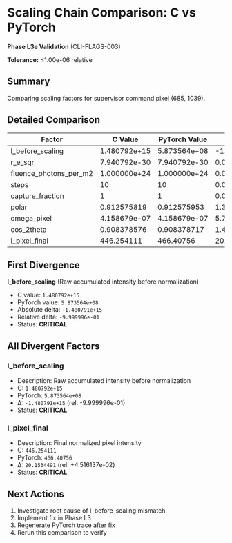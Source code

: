 # Scaling Chain Comparison: C vs PyTorch

**Phase L3e Validation** (CLI-FLAGS-003)

**Tolerance:** ≤1.00e-06 relative

## Summary

Comparing scaling factors for supervisor command pixel (685, 1039).

## Detailed Comparison

| Factor | C Value | PyTorch Value | Δ (abs) | Δ (rel) | Status |
|--------|---------|---------------|---------|---------|--------|
| I_before_scaling | 1.480792e+15 | 5.873564e+08 | -1.480791e+15 | -9.999996e-01 | CRITICAL |
| r_e_sqr | 7.940792e-30 | 7.940792e-30 | 0.000000e+00 | +0.000000e+00 | PASS |
| fluence_photons_per_m2 | 1.000000e+24 | 1.000000e+24 | 0.000000e+00 | +0.000000e+00 | PASS |
| steps | 10 | 10 | 0.000000e+00 | +0.000000e+00 | PASS |
| capture_fraction | 1 | 1 | 0.000000e+00 | +0.000000e+00 | PASS |
| polar | 0.912575819 | 0.912575953 | 1.343606e-07 | +1.472322e-07 | PASS |
| omega_pixel | 4.158679e-07 | 4.158679e-07 | 5.789501e-14 | +1.392149e-07 | PASS |
| cos_2theta | 0.908378576 | 0.908378717 | 1.408599e-07 | +1.550674e-07 | PASS |
| I_pixel_final | 446.254111 | 466.40756 | 20.1534491 | +4.516137e-02 | CRITICAL |

## First Divergence

**I_before_scaling** (Raw accumulated intensity before normalization)

- C value: `1.480792e+15`
- PyTorch value: `5.873564e+08`
- Absolute delta: `-1.480791e+15`
- Relative delta: `-9.999996e-01`
- Status: **CRITICAL**

## All Divergent Factors

### I_before_scaling
- Description: Raw accumulated intensity before normalization
- C: `1.480792e+15`
- PyTorch: `5.873564e+08`
- Δ: `-1.480791e+15` (rel: -9.999996e-01)
- Status: **CRITICAL**

### I_pixel_final
- Description: Final normalized pixel intensity
- C: `446.254111`
- PyTorch: `466.40756`
- Δ: `20.1534491` (rel: +4.516137e-02)
- Status: **CRITICAL**

## Next Actions

1. Investigate root cause of I_before_scaling mismatch
2. Implement fix in Phase L3
3. Regenerate PyTorch trace after fix
4. Rerun this comparison to verify